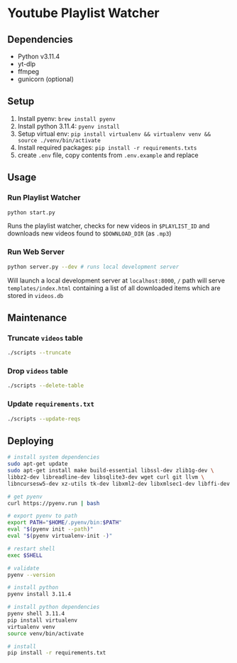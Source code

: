 # Youtube Playlist Watcher

## Dependencies

- Python v3.11.4
- yt-dlp
- ffmpeg
- gunicorn (optional)

## Setup

1. Install pyenv: `brew install pyenv`
2. Install python 3.11.4: `pyenv install`
3. Setup virtual env: `pip install virtualenv && virtualenv venv && source ./venv/bin/activate`
4. Install required packages: `pip install -r requirements.txts`
5. create `.env` file, copy contents from `.env.example` and replace

## Usage

### Run Playlist Watcher

```bash
python start.py
```

Runs the playlist watcher, checks for new videos in `$PLAYLIST_ID` and downloads new videos found to `$DOWNLOAD_DIR` (as `.mp3`)

### Run Web Server

```bash
python server.py --dev # runs local development server
```

Will launch a local development server at `localhost:8000`, `/` path will serve `templates/index.html` containing a list of all downloaded items which are stored in `videos.db`

## Maintenance

### Truncate `videos` table

```bash
./scripts --truncate
```

### Drop `videos` table

```bash
./scripts --delete-table
```

### Update `requirements.txt`

```bash
./scripts --update-reqs
```

## Deploying

```bash
# install system dependencies
sudo apt-get update
sudo apt-get install make build-essential libssl-dev zlib1g-dev \
libbz2-dev libreadline-dev libsqlite3-dev wget curl git llvm \
libncursesw5-dev xz-utils tk-dev libxml2-dev libxmlsec1-dev libffi-dev liblzma-dev

# get pyenv
curl https://pyenv.run | bash

# export pyenv to path
export PATH="$HOME/.pyenv/bin:$PATH"
eval "$(pyenv init --path)"
eval "$(pyenv virtualenv-init -)"

# restart shell
exec $SHELL

# validate
pyenv --version

# install python
pyenv install 3.11.4

# install python dependencies
pyenv shell 3.11.4
pip install virtualenv
virtualenv venv
source venv/bin/activate

# install
pip install -r requirements.txt




```
